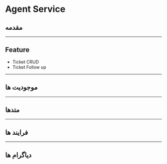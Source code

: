 # Agent Service

## مقدمه

---

## Feature

- Ticket CRUD
- Ticket Follow up

---

## موجودیت ها

---

## متدها

---

## فرایند ها 

---

## دیاگرام ها
